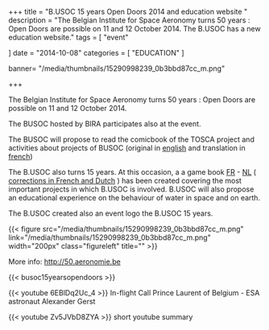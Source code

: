 +++
title = "B.USOC 15 years Open Doors 2014 and education website "
description = "The Belgian Institute for Space Aeronomy turns 50 years : Open Doors are possible on 11 and 12 October 2014. The B.USOC has a new education website."
tags = [
 "event"

]
date = "2014-10-08"
categories = [
   "EDUCATION"
]

banner= "/media/thumbnails/15290998239_0b3bbd87cc_m.png"


+++


The Belgian Institute for Space Aeronomy turns 50 years : Open Doors are possible on 11 and 12 October 2014.

The BUSOC hosted by BIRA participates also at the event.

The BUSOC will propose to read the comicbook of the TOSCA project and activities about projects of BUSOC (original in [english](../../archive/docs/sun.pdf) and translation in [french](../../archive/docs/edu_bd.pdf))

The B.USOC also turns 15 years. At this occasion, a a game book [FR](/media/documents/brochurejeubusocfr.pdf) - [NL](/media/documents/spelboekbusocnl.pdf) ( [corrections in French and Dutch](../../archive/edu/book/) ) has been created covering the most important projects in which B.USOC is involved. B.USOC will also propose an educational experience on the behaviour of water in space and on earth.

The B.USOC created also an event logo the B.USOC 15 years.

{{< figure src="/media/thumbnails/15290998239_0b3bbd87cc_m.png"  link="/media/thumbnails/15290998239_0b3bbd87cc_m.png"  width="200px" class="figureleft" title="" >}}


More info: http://50.aeronomie.be


{{< busoc15yearsopendoors >}}

{{< youtube 6EBlDq2Uc_4 >}}
In-flight Call Prince Laurent of Belgium - ESA astronaut Alexander Gerst

{{< youtube Zv5JVbD8ZYA >}}
short youtube summary
